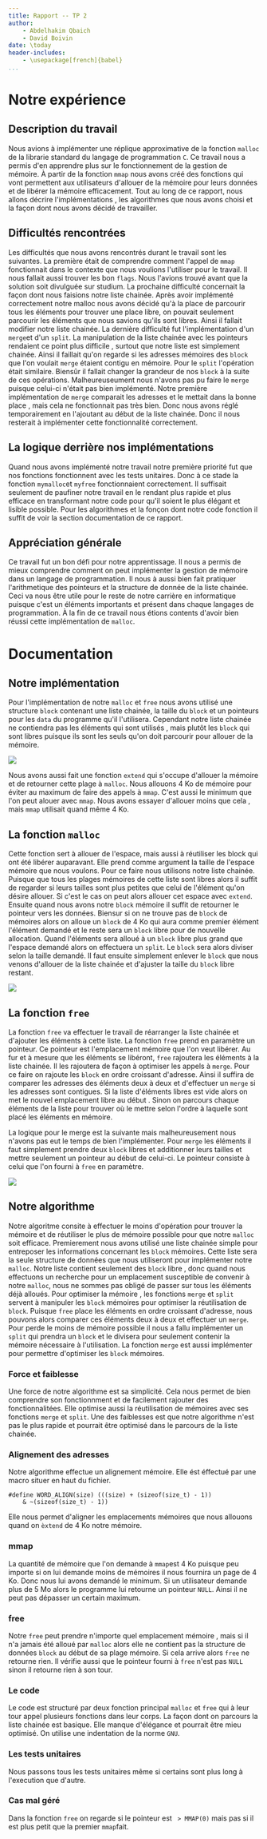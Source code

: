 ```yaml
---
title: Rapport -- TP 2
author:
    - Abdelhakim Qbaich
    - David Boivin 
date: \today
header-includes:
    - \usepackage[french]{babel}
...
```


# Notre expérience

## Description du travail

Nous avions à implémenter une réplique approximative de la fonction
`malloc` de la librarie standard du langage de programmation `C`. Ce
travail nous a permis d'en apprendre plus sur le fonctionnement de la
gestion de mémoire. À partir de la fonction `mmap` nous avons créé des
fonctions qui vont permettent aux utilisateurs d'allouer de la mémoire
pour leurs données et de libérer la mémoire efficacement. Tout au long
de ce rapport, nous allons décrire l'implémentations , les algorithmes
que nous avons choisi et la façon dont nous avons décidé de
travailler.

##  Difficultés rencontrées

Les difficultés que nous avons rencontrés durant le travail sont les
suivantes. La première était de comprendre comment l'appel de `mmap`
fonctionnait dans le contexte que nous voulions l'utiliser pour le
travail. Il nous fallait aussi trouver les bon `flags`. Nous l'avions
trouvé avant que la solution soit divulguée sur studium. La prochaine
difficulté concernait la façon dont nous faisions notre liste
chainée. Après avoir implémenté correctement notre malloc nous avons
décidé qu'à la place de parcourir tous les éléments pour trouver une
place libre, on pouvait seulement parcourir les éléments que nous
savions qu'ils sont libres. Ainsi il fallait modifier notre liste
chainée.  La dernière difficulté fut l'implémentation d'un `merge`et
d'un `split`. La manipulation de la liste chainée avec les pointeurs
rendaient ce point plus difficile , surtout que notre liste est
simplement chainée. Ainsi il faillait qu'on regarde si les adresses
mémoires des `block` que l'on voulait `merge` étaient contigu en
mémoire. Pour le `split` l'opération était similaire. Biensûr il
fallait changer la grandeur de nos `block` à la suite de ces
opérations.  Malheureuseument nous n'avons pas pu faire le `merge`
puisque celui-ci n'était pas bien implémenté. Notre première
implémentation de `merge` comparait les adresses et le mettait dans la
bonne place , mais cela ne fonctionnait pas très bien. Donc nous avons
réglé temporairement en l'ajoutant au début de la liste chainée. Donc
il nous resterait à implémenter cette fonctionnalité correctement.

## La logique derrière nos implémentations

Quand nous avons implémenté notre travail notre première priorité fut
que nos fonctions fonctionnent avec les tests unitaires. Donc à ce
stade la fonction `mymalloc`et `myfree` fonctionnaient
correctement. Il suffisait seulement de paufiner notre travail en le
rendant plus rapide et plus efficace en transformant notre code pour
qu'il soient le plus élégant et lisible possible. Pour les algorithmes
et la fonçon dont notre code fonction il suffit de voir la section
documentation de ce rapport.

## Appréciation générale

Ce travail fut un bon défi pour notre apprentissage. Il nous a permis
de mieux comprendre comment on peut implémenter la gestion de mémoire
dans un langage de programmation. Il nous à aussi bien fait pratiquer
l'arithmetique des pointeurs et la structure de donnée de la liste
chainée. Ceci va nous être utile pour le reste de notre carrière en
informatique puisque c'est un éléments importants et présent dans
chaque langages de programmation. À la fin de ce travail nous étions
contents d'avoir bien réussi cette implémentation de `malloc`. 

# Documentation

## Notre implémentation

Pour l'implémentation de notre `malloc` et `free` nous avons utilisé
une structure `block` contenant une liste chainée, la taille du
`block` et un pointeurs pour les `data` du programme qu'il
l'utilisera. Cependant notre liste chainée ne contiendra pas les
éléments qui sont utilisés , mais plutôt les `block` qui sont libres
puisque ils sont les seuls qu'on doit parcourir pour allouer de la
mémoire. 

![](images/malloc.png)

Nous avons aussi fait une fonction `extend` qui s'occupe d'allouer la
mémoire et de retourner cette plage à `malloc`. Nous allouons 4 Ko de
mémoire pour éviter au maximum de faire des appels à `mmap`. C'est
aussi le minimum que l'on peut alouer avec `mmap`. Nous avons essayer
d'allouer moins que cela , mais `mmap` utilisait quand même 4 Ko.

## La fonction `malloc`

Cette fonction sert à allouer de l'espace, mais aussi à réutiliser les
block qui ont été libérer auparavant. Elle prend comme argument la
taille de l'espace mémoire que nous voulons.  Pour ce faire nous
utilisons notre liste chainée. Puisque que tous les plages mémoires de
cette liste sont libres alors il suffit de regarder si leurs tailles
sont plus petites que celui de l'élément qu'on désire allouer. Si
c'est le cas on peut alors allouer cet espace avec `extend`. Ensuite
quand nous avons notre `block` mémoire il suffit de retourner le
pointeur vers les données. Biensur si on ne trouve pas de `block` de
mémoires alors on alloue un `block` de 4 Ko qui aura comme premier
élément l'élément demandé et le reste sera un `block` libre pour de
nouvelle allocation. Quand l'éléments sera alloué à un `block` libre
plus grand que l'espace demandé alors on effectuera un `split`. Le
`block` sera alors diviser selon la taille demandé. Il faut ensuite
simplement enlever le `block` que nous venons d'allouer de la liste
chainée et d'ajuster la taille du `block` libre restant.

![](images/split.png)

## La fonction `free`

La fonction `free` va effectuer le travail de réarranger la liste
chainée et d'ajouter les éléments à cette liste. La fonction `free`
prend en paramètre un pointeur. Ce pointeur est l'emplacement mémoire
que l'on veut libérer. Au fur et à mesure que les éléments se
libéront, `free` rajoutera les éléments à la liste chainée. Il les
rajoutera de façon à optimiser les appels à `merge`. Pour ce faire on
rajoute les `block` en ordre croissant d'adresse. Ainsi il suffira de
comparer les adresses des éléments deux à deux et d'effectuer un
`merge` si les adresses sont contigues. Si la liste d'éléments libres
est vide alors on met le nouvel emplacement libre au début . Sinon on
parcours chaque éléments de la liste pour trouver où le mettre selon
l'ordre à laquelle sont placé les éléments en mémoire. 

La logique pour le merge est la suivante mais malheureusement nous
n'avons pas eut le temps de bien l'implémenter. Pour `merge` les
éléments il faut simplement prendre deux `block` libres et additionner
leurs tailles et mettre seulement un pointeur au début de celui-ci. Le
pointeur consiste à celui que l'on fourni à `free` en paramètre.

![](images/merge.png)


## Notre algorithme

Notre algoritme consite à effectuer le moins d'opération pour trouver
la mémoire et de réutiliser le plus de mémoire possible pour que notre
`malloc` soit efficace. Premierement nous avons utilisé une liste
chainée simple pour entreposer les informations concernant les `block`
mémoires. Cette liste sera la seule structure de données que nous
utiliseront pour implémenter notre `malloc`.  Notre liste contient
seulement des `block` libre , donc quand nous effectuons un recherche
pour un emplacement susceptible de convenir à notre `malloc`, nous ne
sommes pas obligé de passer sur tous les éléments déjà alloués. Pour
optimiser la mémoire , les fonctions `merge` et `split` servent à
manipuler les `block` mémoires pour optimiser la réutilisation de
`block`. Puisque `free` place les éléments en ordre croissant
d'adresse, nous pouvons alors comparer ces éléments deux à deux et
effectuer un `merge`. Pour perde le moins de mémoire possible il nous
a fallu implémenter un `split` qui prendra un `block` et le divisera
pour seulement contenir la mémoire nécessaire à l'utilisation. La
fonction `merge` est aussi implémenter pour permettre d'optimiser les
`block` mémoires.

### Force et faiblesse

Une force de notre algorithme est sa simplicité. Cela nous permet de
bien comprendre son fonctionnment et de facilement rajouter des
fonctionnalitées. Elle optimise aussi la réutilisation de mémoires
avec ses fonctions `merge` et `split`. Une des faiblesses est que
notre algorithme n'est pas le plus rapide et pourrait être optimisé
dans le parcours de la liste chainée.

### Alignement des adresses

Notre algorithme effectue un alignement mémoire. Elle ést éffectué par une macro situer en haut du fichier.

```
#define WORD_ALIGN(size) (((size) + (sizeof(size_t) - 1))
    & ~(sizeof(size_t) - 1))
```

Elle nous permet d'aligner les emplacements mémoires que nous allouons
quand on `èxtend` de 4 Ko notre mémoire.

### mmap 

La quantité de mémoire que l'on demande à `mmap`est 4 Ko puisque peu
importe si on lui demande moins de mémoires il nous fournira un page
de 4 Ko. Donc nous lui avons demandé le minimum. Si un utilisateur
demande plus de 5 Mo alors le programme lui retourne un pointeur
`NULL`. Ainsi il ne peut pas dépasser un certain maximum.

### free

Notre `free` peut prendre n'importe quel emplacement mémoire , mais si
il n'a jamais été alloué par `malloc` alors elle ne contient pas la
structure de données `block` au début de sa plage mémoire. Si cela
arrive alors `free` ne retourne rien. Il vérifie aussi que le pointeur
fourni à `free` n'est pas `NULL` sinon il retourne rien à son tour.

### Le code

Le code est structuré par deux fonction principal `malloc` et `free`
qui à leur tour appel plusieurs fonctions dans leur corps. La façon
dont on parcours la liste chainée est basique. Elle manque d'élégance
et pourrait être mieu optimisé. On utilise une indentation de la norme `GNU`.

### Les tests unitaires

Nous passons tous les tests unitaires même si certains sont plus long à
l'execution que d'autre.

### Cas mal géré

Dans la fonction `free` on regarde si le pointeur est ` > MMAP(0)` mais pas si il est plus petit que la premier `mmap`fait.






